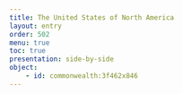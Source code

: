 ```yaml
---
title: The United States of North America
layout: entry
order: 502
menu: true
toc: true
presentation: side-by-side
object:
    - id: commonwealth:3f462x846
---
```

